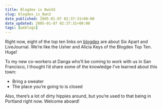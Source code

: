 ```yaml
---
title: Blogdex is 0wn3d
slug: blogdex_is_0wn3
date_published: 2005-01-07 02:37:31+00:00
date_updated: 2005-01-07 02:37:31+00:00
tags: [weblogs]
---
```

Right now, eight of the top ten links on [blogdex](http://blogdex.net) are about Six Apart and LiveJournal. We’re like the Usher and Alicia Keys of the Blogdex Top Ten. Huge!

To my new co-workers at Danga who’ll be coming to work with us in San Francisco, I thought I’d share some of the knowledge I’ve learned about this town:

- Bring a sweater
- The place you’re going to is closed

Also, there’s a lot of dirty hippies around, but you’re used to that being in Portland right now. Welcome aboard!
